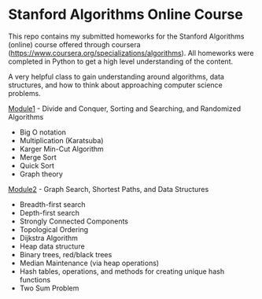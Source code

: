 # Stanford Algorithms Online Course

This repo contains my submitted homeworks for the Stanford Algorithms (online) course offered through coursera (https://www.coursera.org/specializations/algorithms). All homeworks were completed in Python to get a high level understanding of the content. 


A very helpful class to gain understanding around algorithms, data structures, and how to think about approaching computer science problems. 

[Module1](https://github.com/jcase34/Stanford-Algorithms-Course/tree/main/Module1) - Divide and Conquer, Sorting and Searching, and Randomized Algorithms
<ul>
<li>Big O notation
<li>Multiplication (Karatsuba)
<li>Karger Min-Cut Algorithm
<li>Merge Sort
<li>Quick Sort
<li>Graph theory
</ul>

[Module2](https://github.com/jcase34/Stanford-Algorithms-Course/tree/main/Module2) - Graph Search, Shortest Paths, and Data Structures
<ul>
<li>Breadth-first search
<li>Depth-first search
<li>Strongly Connected Components
<li>Topological Ordering
<li>Dijkstra Algorithm
<li>Heap data structure
<li>Binary trees, red/black trees
<li>Median Maintenance (via heap operations)
<li>Hash tables, operations, and methods for creating unique hash functions
<li>Two Sum Problem
</ul>


